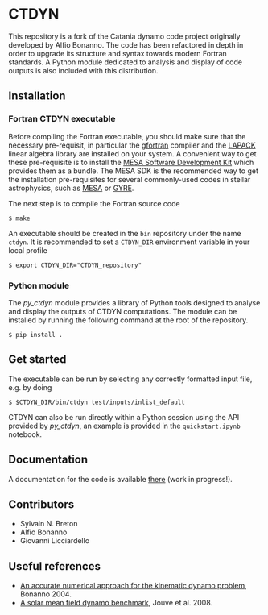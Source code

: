 # CTDYN

This repository is a fork of the Catania dynamo code project originally
developed by Alfio Bonanno. The code has been refactored in depth in
order to upgrade its structure and syntax towards modern Fortran standards.
A Python module dedicated to analysis and display of code outputs is also
included with this distribution.  

## Installation

### Fortran CTDYN executable

Before compiling the Fortran executable, you should make sure that the
necessary pre-requisit, in particular the [gfortran](https://gcc.gnu.org/fortran/) 
compiler and the [LAPACK](https://www.netlib.org/lapack/) linear algebra library 
are installed on your system. A convenient way to get these pre-requisite is to 
install the [MESA Software Development Kit](http://user.astro.wisc.edu/~townsend/static.php?ref=mesasdk)
which provides them as a bundle. The MESA SDK is the recommended way to get the
installation pre-requisites for several commonly-used codes in stellar astrophysics,
such as [MESA](https://docs.mesastar.org/) or [GYRE](https://gyre.readthedocs.io/).  

The next step is to compile the Fortran source code

`$ make`

An executable should be created in the `bin` repository under the name
`ctdyn`. It is recommended to set a `CTDYN_DIR` environment variable
in your local profile

`$ export CTDYN_DIR="CTDYN_repository"`  

### Python module

The *py_ctdyn* module provides a library of Python tools designed to analyse
and display the outputs of CTDYN computations. The module can be installed by
running the following command at the root of the repository. 

`$ pip install .`
 
## Get started

The executable can be run by selecting any correctly formatted input file, e.g.
by doing

`$ $CTDYN_DIR/bin/ctdyn test/inputs/inlist_default`

CTDYN can also be run directly within a Python session using the API provided
by *py_ctdyn*, an example is provided in the `quickstart.ipynb` notebook.

## Documentation

A documentation for the code is available [there](https://ctdyn.netlify.app/) 
(work in progress!).
 
## Contributors

- Sylvain N. Breton
- Alfio Bonanno 
- Giovanni Licciardello 

## Useful references

- [An accurate numerical approach for the kinematic dynamo problem](https://ui.adsabs.harvard.edu/abs/2004MSAIS...4...17B/abstract),
Bonanno 2004.
- [A solar mean field dynamo benchmark](https://ui.adsabs.harvard.edu/abs/2008A%26A...483..949J/abstract), Jouve et al. 2008.

